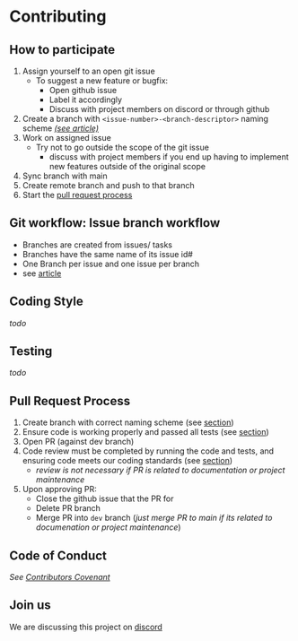 # Contributing

## How to participate
1. Assign yourself to an open git issue
    * To suggest a new feature or bugfix:
      *  Open github issue
      *  Label it accordingly
      *  Discuss with project members on discord or through github 
2. Create a branch with `<issue-number>-<branch-descriptor>` naming scheme [ *(see article)*](https://deepsource.io/blog/git-branch-naming-conventions/)
3. Work on assigned issue
    * Try not to go outside the scope of the git issue
      - discuss with project members if you end up having to implement new features outside of the original scope
4. Sync branch with main
5. Create remote branch and push to that branch
6. Start the [pull request process](#pull-request=process)

## Git workflow: Issue branch workflow
- Branches are created from issues/ tasks 
- Branches have the same name of its issue id#
- One Branch per issue and one issue per branch
- see [article](https://medium.com/flexisaf/git-workflow-for-your-project-3d9dbdc5f8e2)

## Coding Style
*todo*

## Testing
*todo*

## Pull Request Process
1. Create branch with correct naming scheme (see [section](#how-to-participate))
2. Ensure code is working properly and passed all tests (see [section](#testing))
3. Open PR (against dev branch)
4. Code review must be completed by running the code and tests, and ensuring code meets our coding standards (see [section](#coding-style))   
    * *review is not necessary if PR is related to documentation or project maintenance*
5. Upon approving PR:
    * Close the github issue that the PR for
    * Delete PR branch
    * Merge PR into `dev` branch (*just merge PR to main if its related to documenation or project maintenance*)

## Code of Conduct

*See [Contributors Covenant](https://www.contributor-covenant.org/version/2/0/code_of_conduct/code_of_conduct.txt)*

## Join us
We are discussing this project on [discord](https://discord.gg/UbryCeN3U8)

